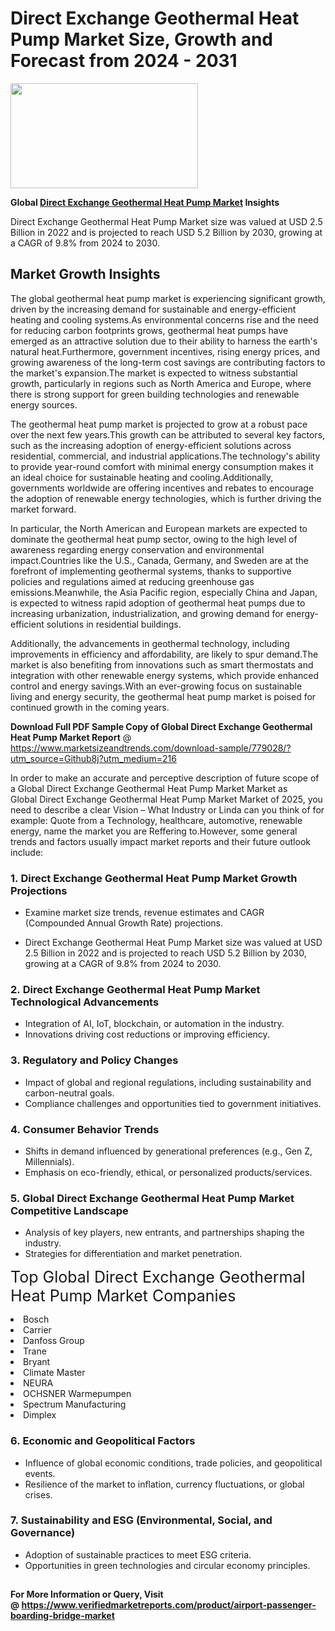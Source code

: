 <H1>Direct Exchange Geothermal Heat Pump Market Size, Growth and Forecast from 2024 - 2031</H1><img class="aligncenter size-medium wp-image-584254" src="https://thirdeyenews.in/wp-content/uploads/2024/09/Global-Market-Research-300x168.jpeg" alt="" width="300" height="168" /><p><strong>Global&nbsp;<a href="https://www.marketsizeandtrends.com/download-sample/779028/?utm_source=Github8j?utm_medium=216">Direct Exchange Geothermal Heat Pump Market</a> Insights</strong></p><p>Direct Exchange Geothermal Heat Pump Market size was valued at USD 2.5 Billion in 2022 and is projected to reach USD 5.2 Billion by 2030, growing at a CAGR of 9.8% from 2024 to 2030.</p><p><h2>Market Growth Insights</h2> <p>The global geothermal heat pump market is experiencing significant growth, driven by the increasing demand for sustainable and energy-efficient heating and cooling systems.As environmental concerns rise and the need for reducing carbon footprints grows, geothermal heat pumps have emerged as an attractive solution due to their ability to harness the earth's natural heat.Furthermore, government incentives, rising energy prices, and growing awareness of the long-term cost savings are contributing factors to the market's expansion.The market is expected to witness substantial growth, particularly in regions such as North America and Europe, where there is strong support for green building technologies and renewable energy sources.</p> <p>The geothermal heat pump market is projected to grow at a robust pace over the next few years.This growth can be attributed to several key factors, such as the increasing adoption of energy-efficient solutions across residential, commercial, and industrial applications.The technology's ability to provide year-round comfort with minimal energy consumption makes it an ideal choice for sustainable heating and cooling.Additionally, governments worldwide are offering incentives and rebates to encourage the adoption of renewable energy technologies, which is further driving the market forward.</p> <p>In particular, the North American and European markets are expected to dominate the geothermal heat pump sector, owing to the high level of awareness regarding energy conservation and environmental impact.Countries like the U.S., Canada, Germany, and Sweden are at the forefront of implementing geothermal systems, thanks to supportive policies and regulations aimed at reducing greenhouse gas emissions.Meanwhile, the Asia Pacific region, especially China and Japan, is expected to witness rapid adoption of geothermal heat pumps due to increasing urbanization, industrialization, and growing demand for energy-efficient solutions in residential buildings.</p> <p>Additionally, the advancements in geothermal technology, including improvements in efficiency and affordability, are likely to spur demand.The market is also benefiting from innovations such as smart thermostats and integration with other renewable energy systems, which provide enhanced control and energy savings.With an ever-growing focus on sustainable living and energy security, the geothermal heat pump market is poised for continued growth in the coming years.</p> <p><span class=""><strong>Download Full PDF Sample Copy of Global Direct Exchange Geothermal Heat Pump Market Report</strong> @ <a href="https://www.marketsizeandtrends.com/download-sample/779028/?utm_source=Github8j?utm_medium=216" target="_blank">https://www.marketsizeandtrends.com/download-sample/779028/?utm_source=Github8j?utm_medium=216</a></span></p><p>In order to make an accurate and perceptive description of future scope of a Global&nbsp;Direct Exchange Geothermal Heat Pump Market Market as Global&nbsp;Direct Exchange Geothermal Heat Pump Market Market of 2025, you need to describe a clear Vision &ndash; What Industry or Linda can you think of for example: Quote from a Technology, healthcare, automotive, renewable energy, name the market you are Reffering to.However, some general trends and factors usually impact market reports and their future outlook include:</p><h3>1.&nbsp;<strong>Direct Exchange Geothermal Heat Pump Market Growth Projections</strong></h3><ul><li>Examine market size trends, revenue estimates and CAGR (Compounded Annual Growth Rate) projections.</li><li><p>Direct Exchange Geothermal Heat Pump Market size was valued at USD 2.5 Billion in 2022 and is projected to reach USD 5.2 Billion by 2030, growing at a CAGR of 9.8% from 2024 to 2030.</p></li></ul><h3>2.&nbsp;<strong>Direct Exchange Geothermal Heat Pump Market Technological Advancements</strong></h3><ul><li>Integration of AI, IoT, blockchain, or automation in the industry.</li><li>Innovations driving cost reductions or improving efficiency.</li></ul><h3>3.&nbsp;<strong>Regulatory and Policy Changes</strong></h3><ul><li>Impact of global and regional regulations, including sustainability and carbon-neutral goals.</li><li>Compliance challenges and opportunities tied to government initiatives.</li></ul><h3>4.&nbsp;<strong>Consumer Behavior Trends</strong></h3><ul><li>Shifts in demand influenced by generational preferences (e.g., Gen Z, Millennials).</li><li>Emphasis on eco-friendly, ethical, or personalized products/services.</li></ul><h3>5.&nbsp;<strong>Global Direct Exchange Geothermal Heat Pump Market Competitive Landscape</strong></h3><ul><li>Analysis of key players, new entrants, and partnerships shaping the industry.</li><li>Strategies for differentiation and market penetration.</li></ul><p data-pm-slice="1 1 []"><span style="color: inherit; font-family: inherit; font-size: 25px;">Top Global Direct Exchange Geothermal Heat Pump Market Companies</span></p><div class="" data-test-id=""><p><li>Bosch</li><li> Carrier</li><li> Danfoss Group</li><li> Trane</li><li> Bryant</li><li> Climate Master</li><li> NEURA</li><li> OCHSNER Warmepumpen</li><li> Spectrum Manufacturing</li><li> Dimplex</li></p></div><h3>6.&nbsp;<strong>Economic and Geopolitical Factors</strong></h3><ul><li>Influence of global economic conditions, trade policies, and geopolitical events.</li><li>Resilience of the market to inflation, currency fluctuations, or global crises.</li></ul><h3>7.&nbsp;<strong>Sustainability and ESG (Environmental, Social, and Governance)</strong></h3><ul><li>Adoption of sustainable practices to meet ESG criteria.</li><li>Opportunities in green technologies and circular economy principles.</li></ul><h2><strong style="font-size: 14px;">For More Information or Query, Visit @&nbsp;</strong><a style="background-color: #ffffff; font-size: 14px;" href="https://www.marketsizeandtrends.com/report/direct-exchange-geothermal-heat-pump-market/" target="_blank">https://www.verifiedmarketreports.com/product/airport-passenger-boarding-bridge-market</a></h2>